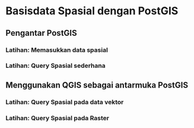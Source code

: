 # Basisdata Spasial dengan PostGIS

## Pengantar PostGIS


### Latihan: Memasukkan data spasial

### Latihan: Query Spasial sederhana



## Menggunakan QGIS sebagai antarmuka PostGIS


### Latihan: Query Spasial pada data vektor


### Latihan: Query Spasial pada Raster